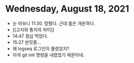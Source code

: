 # Wednesday, August 18, 2021

* 눈 떠보니 11:30. 망했다. 근데 몸은 개운하다.
* [[고지와 통지의 차이]]
* 14:47 점심 먹었다.
* 15:27 딴짓중...
* 왜 logseq 로그인이 풀렸었지?
* 아까 git init 명령을 내렸었기 때문이네.